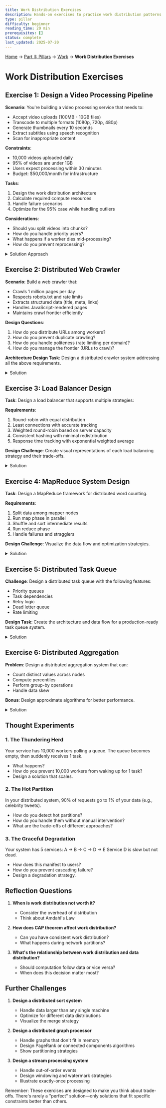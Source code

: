 ```yaml
---
title: Work Distribution Exercises
description: Hands-on exercises to practice work distribution patterns in distributed systems
type: pillar
difficulty: beginner
reading_time: 20 min
prerequisites: []
status: complete
last_updated: 2025-07-20
---
```


<!-- Navigation -->
[Home](../../introduction/index.md) → [Part II: Pillars](../index.md) → [Work](index.md) → **Work Distribution Exercises**

# Work Distribution Exercises

## Exercise 1: Design a Video Processing Pipeline

**Scenario**: You're building a video processing service that needs to:
- Accept video uploads (100MB - 10GB files)
- Transcode to multiple formats (1080p, 720p, 480p)
- Generate thumbnails every 10 seconds
- Extract subtitles using speech recognition
- Scan for inappropriate content

**Constraints**:
- 10,000 videos uploaded daily
- 95% of videos are under 1GB
- Users expect processing within 30 minutes
- Budget: $50,000/month for infrastructure

**Tasks**:
1. Design the work distribution architecture
2. Calculate required compute resources
3. Handle failure scenarios
4. Optimize for the 95% case while handling outliers

**Considerations**:
- Should you split videos into chunks?
- How do you handle priority users?
- What happens if a worker dies mid-processing?
- How do you prevent reprocessing?

<details>
<summary>Solution Approach</summary>

### Architecture Design

```mermaid
graph TB
    subgraph "Upload Service"
        U[Upload API] --> Q[Message Queue]
    end
    
    subgraph "Job Orchestrator"
        Q --> JM[Job Manager]
        JM --> DAG[DAG Builder]
        DAG --> S[Scheduler]
    end
    
    subgraph "Worker Pool"
        S --> W1[Download Worker]
        S --> W2[Split Worker]
        S --> W3[Transcode Workers]
        S --> W4[Thumbnail Worker]
        S --> W5[Speech Worker]
        S --> W6[Content Scanner]
        S --> W7[Merge Worker]
    end
    
    subgraph "Storage"
        W1 --> OS[Object Storage]
        W2 --> OS
        W3 --> OS
        W4 --> OS
        W5 --> OS
        W6 --> OS
        W7 --> OS
    end
    
    subgraph "State Management"
        JM --> DB[(Job Database)]
        S --> DB
    end
```

### Job Dependency DAG

```mermaid
graph LR
    D[Download] --> S[Split]
    S --> T1[Transcode 1080p]
    S --> T2[Transcode 720p]
    S --> T3[Transcode 480p]
    S --> TH[Thumbnails]
    S --> SP[Speech Recognition]
    S --> CS[Content Scan]
    T1 --> M[Merge]
    T2 --> M
    T3 --> M
    TH --> M
    SP --> M
    CS --> M
```

### Resource Calculation Table

| Component | Calculation | Result |
|-----------|-------------|---------|
| Daily Videos | 10,000 videos | - |
| Hourly Rate | 10,000 ÷ 24 | 417 videos/hour |
| Concurrent Processing | 30-min SLA × 417/60 | 208 videos |
| CPU per Video | 4 cores × 20 minutes | 80 core-minutes |
| Total Cores | 208 × 4 | 832 cores |
| With Headroom | 832 × 1.2 | 1,000 cores |
| Instance Type | c5.4xlarge (16 vCPUs) | - |
| Instance Count | 1,000 ÷ 16 | 63 instances |
| Monthly Cost | 63 × $0.68/hr × 730hr | ~$31,000 |

### Failure Handling Strategy

```mermaid
stateDiagram-v2
    [*] --> Pending
    Pending --> Processing: Worker picks up
    Processing --> Completed: Success
    Processing --> Failed: Error
    Failed --> Retry: Retry < 3
    Retry --> Processing: Backoff delay
    Failed --> DeadLetter: Retry >= 3
    Completed --> [*]
    DeadLetter --> Manual: Alert sent
```

### Work Distribution Strategy

| Strategy | Approach | Benefits |
|----------|----------|----------|
| Chunking | Split videos into 60-second segments | Parallel processing, faster completion |
| Priority Queues | Separate queues for standard/premium | SLA guarantees for premium users |
| Consistent Hashing | Hash(video_id + task) → Worker | Even distribution, sticky assignment |
| Idempotency | Task ID = hash(video_id + task_type) | Safe retries, no duplicate work |

</details>

## Exercise 2: Distributed Web Crawler

**Scenario**: Build a web crawler that:
- Crawls 1 million pages per day
- Respects robots.txt and rate limits
- Extracts structured data (title, meta, links)
- Handles JavaScript-rendered pages
- Maintains crawl frontier efficiently

**Design Questions**:
1. How do you distribute URLs among workers?
2. How do you prevent duplicate crawling?
3. How do you handle politeness (rate limiting per domain)?
4. How do you manage the frontier (URLs to crawl)?

**Architecture Design Task**:
Design a distributed crawler system addressing all the above requirements.

<details>
<summary>Solution</summary>

### System Architecture

```mermaid
graph TB
    subgraph "URL Management"
        UF[URL Frontier] --> PS[Priority Scheduler]
        PS --> DT[Domain Throttler]
    end
    
    subgraph "Deduplication"
        DT --> BF[Bloom Filter]
        BF --> UC[URL Cache]
    end
    
    subgraph "Worker Pool"
        DT --> W1[Crawler Worker 1]
        DT --> W2[Crawler Worker 2]
        DT --> W3[Crawler Worker N]
    end
    
    subgraph "Content Processing"
        W1 --> CP[Content Parser]
        W2 --> CP
        W3 --> CP
        CP --> LE[Link Extractor]
        CP --> DE[Data Extractor]
    end
    
    subgraph "Storage"
        DE --> DS[(Document Store)]
        LE --> UF
        UC --> RS[(Redis Cache)]
    end
    
    subgraph "Politeness"
        RT[Robots.txt Cache] --> DT
        RL[Rate Limiter] --> DT
    end
```

### URL Distribution Strategy

```mermaid
graph LR
    subgraph "Consistent Hashing Ring"
        H1[Hash Ring] --> D1[Domain 1]
        H1 --> D2[Domain 2]
        H1 --> D3[Domain 3]
        H1 --> DN[Domain N]
    end
    
    subgraph "Worker Assignment"
        D1 --> W1[Worker 1]
        D2 --> W2[Worker 2]
        D3 --> W3[Worker 3]
        DN --> WN[Worker N]
    end
```

### Deduplication Architecture

| Component | Purpose | Implementation |
|-----------|---------|----------------|
| Bloom Filter | Fast membership test | 100M capacity, 0.1% false positive |
| URL Normalization | Canonical form | Remove fragments, lowercase domain |
| Content Hash | Near-duplicate detection | SimHash algorithm |
| Seen URLs Cache | Recent history | Redis with 7-day TTL |

### Politeness Strategy

```mermaid
stateDiagram-v2
    [*] --> CheckRobots: New Domain
    CheckRobots --> FetchRobots: Not Cached
    CheckRobots --> CheckDelay: Cached
    FetchRobots --> ParseRules: Success
    ParseRules --> CheckDelay: Store Rules
    CheckDelay --> Wait: Delay Required
    Wait --> Crawl: Timer Expired
    CheckDelay --> Crawl: No Delay
    Crawl --> UpdateTimer: Complete
    UpdateTimer --> [*]
```

### Frontier Management

| Queue Type | Priority | Use Case |
|------------|----------|----------|
| High Priority | 1 | New domains, important pages |
| Medium Priority | 2 | Regular crawl, refresh |
| Low Priority | 3 | Deep pages, low value |
| Retry Queue | 4 | Failed attempts with backoff |

### Resource Calculation

```mermaid
graph TB
    subgraph "Daily Requirements"
        A[1M pages/day] --> B[11.6 pages/second]
        B --> C[12 pages/sec with overhead]
    end
    
    subgraph "Worker Capacity"
        D[1 page/sec per worker] --> E[12 workers minimum]
        E --> F[20 workers with headroom]
    end
    
    subgraph "Infrastructure"
        F --> G[5 machines × 4 workers]
        G --> H[Redis: 10GB for 100M URLs]
        G --> I[Storage: 1TB/day raw HTML]
    end
```

### JavaScript Rendering Pipeline

```mermaid
graph LR
    A[URL] --> B{Needs JS?}
    B -->|No| C[Simple HTTP Fetch]
    B -->|Yes| D[Headless Browser Pool]
    D --> E[Render Page]
    E --> F[Wait for Ajax]
    F --> G[Extract Content]
    C --> G
    G --> H[Parse & Store]
```

### Failure Handling Matrix

| Failure Type | Detection | Response | Retry Strategy |
|--------------|-----------|----------|----------------|
| Network Timeout | 30s limit | Mark failed | Exponential backoff: 1m, 5m, 30m |
| 4xx Errors | HTTP status | Log & skip | No retry for 404, retry others |
| 5xx Errors | HTTP status | Temporary failure | Linear backoff: 5m intervals |
| Rate Limited | 429 status | Back off domain | Double delay, max 60s |
| Parse Error | Exception | Log & continue | Retry with different parser |

</details>

## Exercise 3: Load Balancer Design

**Task**: Design a load balancer that supports multiple strategies:

**Requirements**:
1. Round-robin with equal distribution
2. Least connections with accurate tracking
3. Weighted round-robin based on server capacity
4. Consistent hashing with minimal redistribution
5. Response time tracking with exponential weighted average

**Design Challenge**: Create visual representations of each load balancing strategy and their trade-offs.

<details>
<summary>Solution</summary>

### Load Balancer Architecture

```mermaid
graph TB
    subgraph "Client Layer"
        C1[Client 1] --> LB[Load Balancer]
        C2[Client 2] --> LB
        C3[Client N] --> LB
    end
    
    subgraph "Load Balancer Core"
        LB --> SM[Strategy Manager]
        SM --> RR[Round Robin]
        SM --> LC[Least Connections]
        SM --> WRR[Weighted RR]
        SM --> CH[Consistent Hash]
        SM --> LRT[Least Response Time]
    end
    
    subgraph "Server Pool"
        RR --> S1[Server 1]
        RR --> S2[Server 2]
        RR --> S3[Server 3]
        LC --> S1
        LC --> S2
        LC --> S3
        WRR --> S1
        WRR --> S2
        WRR --> S3
        CH --> S1
        CH --> S2
        CH --> S3
        LRT --> S1
        LRT --> S2
        LRT --> S3
    end
    
    subgraph "Monitoring"
        HM[Health Monitor] --> S1
        HM --> S2
        HM --> S3
        MT[Metrics Tracker] --> LB
    end
```

### Strategy Comparison Matrix

| Strategy | Distribution | State Required | Pros | Cons | Use Case |
|----------|--------------|----------------|------|------|----------|
| Round Robin | Equal | Counter | Simple, fair | Ignores server load | Homogeneous servers |
| Least Connections | Load-based | Connection count | Adapts to load | Requires tracking | Variable request duration |
| Weighted RR | Proportional | Counter + weights | Handles different capacities | Static weights | Known server capacities |
| Consistent Hash | Key-based | Hash ring | Minimal redistribution | Can be uneven | Stateful services |
| Least Response Time | Performance-based | Response metrics | Optimizes latency | Complex tracking | Latency-sensitive |

### Round Robin Visualization

```mermaid
graph LR
    subgraph "Request Sequence"
        R1[Request 1] --> S1[Server 1]
        R2[Request 2] --> S2[Server 2]
        R3[Request 3] --> S3[Server 3]
        R4[Request 4] --> S1
        R5[Request 5] --> S2
        R6[Request 6] --> S3
    end
```

### Least Connections State

```mermaid
graph TB
    subgraph "Server State"
        S1[Server 1<br/>Connections: 3]
        S2[Server 2<br/>Connections: 5]
        S3[Server 3<br/>Connections: 2]
    end
    
    NR[New Request] --> S3
    S3 --> S3U[Server 3<br/>Connections: 3]
```

### Weighted Round Robin Distribution

| Server | Weight | Slots in Rotation | Percentage |
|--------|--------|-------------------|------------|
| Server 1 | 5 | [1,2,3,4,5] | 50% |
| Server 2 | 3 | [6,7,8] | 30% |
| Server 3 | 2 | [9,10] | 20% |

### Consistent Hashing Ring

```mermaid
graph LR
    subgraph "Hash Ring (0-359°)"
        H1[0°] --> S1[Server 1<br/>45°]
        S1 --> S2[Server 2<br/>150°]
        S2 --> S3[Server 3<br/>270°]
        S3 --> H1
    end
    
    K1[Key "user123"<br/>Hash: 72°] -.-> S2
    K2[Key "order456"<br/>Hash: 200°] -.-> S3
    K3[Key "item789"<br/>Hash: 310°] -.-> S1
```

### Response Time Tracking (EWMA)

```mermaid
graph TB
    subgraph "Response Time Evolution"
        T1[Time 1<br/>RT: 100ms] --> EWMA1[EWMA: 100ms]
        T2[Time 2<br/>RT: 200ms] --> EWMA2[EWMA: 130ms]
        T3[Time 3<br/>RT: 150ms] --> EWMA3[EWMA: 136ms]
        T4[Time 4<br/>RT: 80ms] --> EWMA4[EWMA: 119ms]
    end
    
    Note[EWMA = α × Current + (1-α) × Previous<br/>α = 0.3]
```

### Server Health States

```mermaid
stateDiagram-v2
    [*] --> Healthy: Initial
    Healthy --> Degraded: Response Time > Threshold
    Healthy --> Down: Health Check Failed
    Degraded --> Healthy: Performance Recovered
    Degraded --> Down: Health Check Failed
    Down --> Probing: Retry Interval
    Probing --> Healthy: Health Check Passed
    Probing --> Down: Health Check Failed
```

### Failure Handling Strategy

| Event | Detection | Action | Recovery |
|-------|-----------|--------|----------|
| Server Down | Health check timeout | Remove from pool | Periodic retry |
| High Latency | Response > 2× average | Reduce weight | Gradual increase |
| Connection Refused | TCP error | Mark as down | Exponential backoff |
| Partial Failure | Error rate > 10% | Circuit breaker | Probe with test traffic |

### Virtual Nodes Distribution

```mermaid
graph TB
    subgraph "Physical Servers"
        PS1[Server 1]
        PS2[Server 2]
        PS3[Server 3]
    end
    
    subgraph "Virtual Nodes on Ring"
        PS1 --> V11[S1:1]
        PS1 --> V12[S1:2]
        PS1 --> V13[S1:N]
        PS2 --> V21[S2:1]
        PS2 --> V22[S2:2]
        PS2 --> V23[S2:N]
        PS3 --> V31[S3:1]
        PS3 --> V32[S3:2]
        PS3 --> V33[S3:N]
    end
```

</details>

## Exercise 4: MapReduce System Design

**Task**: Design a MapReduce framework for distributed word counting.

**Requirements**:
1. Split data among mapper nodes
2. Run map phase in parallel
3. Shuffle and sort intermediate results
4. Run reduce phase
5. Handle failures and stragglers

**Design Challenge**: Visualize the data flow and optimization strategies.

<details>
<summary>Solution</summary>

### MapReduce Architecture

```mermaid
graph TB
    subgraph "Input"
        D1[Document 1] --> S[Splitter]
        D2[Document 2] --> S
        D3[Document N] --> S
    end
    
    subgraph "Map Phase"
        S --> M1[Mapper 1]
        S --> M2[Mapper 2]
        S --> M3[Mapper N]
    end
    
    subgraph "Shuffle & Sort"
        M1 --> P[Partitioner]
        M2 --> P
        M3 --> P
        P --> SS[Shuffle/Sort]
    end
    
    subgraph "Reduce Phase"
        SS --> R1[Reducer 1]
        SS --> R2[Reducer 2]
        SS --> R3[Reducer N]
    end
    
    subgraph "Output"
        R1 --> O[Output Files]
        R2 --> O
        R3 --> O
    end
```

### Data Flow Example

```mermaid
graph LR
    subgraph "Input Documents"
        D1["the quick brown fox"]
        D2["the lazy dog"]
        D3["the brown dog"]
    end
    
    subgraph "Map Output"
        D1 --> M1["(the,1)<br/>(quick,1)<br/>(brown,1)<br/>(fox,1)"]
        D2 --> M2["(the,1)<br/>(lazy,1)<br/>(dog,1)"]
        D3 --> M3["(the,1)<br/>(brown,1)<br/>(dog,1)"]
    end
    
    subgraph "Shuffle/Group"
        M1 --> G1["the: [1,1,1]"]
        M2 --> G1
        M3 --> G1
        M1 --> G2["brown: [1,1]"]
        M3 --> G2
        M2 --> G3["dog: [1,1]"]
        M3 --> G3
    end
    
    subgraph "Reduce Output"
        G1 --> R1["(the, 3)"]
        G2 --> R2["(brown, 2)"]
        G3 --> R3["(dog, 2)"]
    end
```

### Optimization Strategies

| Optimization | Description | Benefit |
|--------------|-------------|---------|
| Combiners | Local aggregation at mappers | Reduces shuffle data |
| Compression | Compress intermediate data | Reduces network I/O |
| Speculative Execution | Duplicate slow tasks | Handles stragglers |
| Data Locality | Process data where stored | Reduces data movement |
| In-Memory Shuffle | Keep intermediate data in RAM | Faster than disk |

### Combiner Optimization

```mermaid
graph TB
    subgraph "Without Combiner"
        WM[Mapper] --> WS["Shuffle:<br/>(the,1)<br/>(the,1)<br/>(the,1)"]
        WS --> WR[Reducer:<br/>sum([1,1,1]) = 3]
    end
    
    subgraph "With Combiner"
        CM[Mapper] --> CC[Combiner:<br/>local sum]
        CC --> CS["Shuffle:<br/>(the,3)"]
        CS --> CR[Reducer:<br/>sum([3]) = 3]
    end
```

### Failure Handling

```mermaid
stateDiagram-v2
    [*] --> TaskAssigned
    TaskAssigned --> Running: Worker starts
    Running --> Completed: Success
    Running --> Failed: Error/Timeout
    Failed --> Retry: Retry count < 3
    Retry --> Running: Reassign
    Failed --> Abandoned: Max retries
    Completed --> [*]
    
    Running --> Speculative: Slow progress
    Speculative --> Completed: Either finishes
```

### Resource Allocation

| Phase | CPU Usage | Memory Usage | Network I/O | Disk I/O |
|-------|-----------|--------------|-------------|----------|
| Map | High | Medium | Low | Medium |
| Shuffle | Low | High | Very High | High |
| Sort | Medium | High | Low | High |
| Reduce | High | Medium | Low | Medium |

### Partitioning Strategy

```mermaid
graph LR
    subgraph "Hash Partitioning"
        K1["Key: 'apple'<br/>Hash: 7"] --> P1[Partition 1]
        K2["Key: 'banana'<br/>Hash: 2"] --> P2[Partition 2]
        K3["Key: 'cherry'<br/>Hash: 8"] --> P1
    end
    
    subgraph "Range Partitioning"
        R1["Key: 'apple'"] --> RP1[Partition A-M]
        R2["Key: 'banana'"] --> RP1
        R3["Key: 'zebra'"] --> RP2[Partition N-Z]
    end
```

### Performance Metrics

```mermaid
graph TB
    subgraph "Job Timeline"
        T0[Start] --> MP[Map Phase: 5 min]
        MP --> SP[Shuffle Phase: 3 min]
        SP --> RP[Reduce Phase: 2 min]
        RP --> T1[Complete: 10 min]
    end
    
    subgraph "Bottleneck Analysis"
        B1[Slowest Mapper: 5 min]
        B2[Network Congestion: +2 min]
        B3[Skewed Reducer: +1 min]
    end
```

### Data Skew Handling

| Problem | Detection | Solution |
|---------|-----------|----------|
| Hot Keys | One reducer takes longer | Dynamic repartitioning |
| Large Values | Memory overflow | Stream processing |
| Uneven Input | Some mappers idle | Dynamic splitting |
| Slow Nodes | Progress monitoring | Speculative execution |

### MapReduce vs Stream Processing

```mermaid
graph LR
    subgraph "Batch MapReduce"
        BI[Input Data] --> BM[Map All]
        BM --> BS[Shuffle All]
        BS --> BR[Reduce All]
        BR --> BO[Output]
    end
    
    subgraph "Stream Processing"
        SI[Stream] --> SM[Map One]
        SM --> SR[Reduce Incremental]
        SR --> SO[Continuous Output]
        SI --> SM
    end
```

</details>

## Exercise 5: Distributed Task Queue

**Challenge**: Design a distributed task queue with the following features:
- Priority queues
- Task dependencies
- Retry logic
- Dead letter queue
- Rate limiting

**Design Task**: Create the architecture and data flow for a production-ready task queue system.

<details>
<summary>Solution</summary>

### Task Queue Architecture

```mermaid
graph TB
    subgraph "Task Submission"
        C1[Client 1] --> API[API Gateway]
        C2[Client 2] --> API
        API --> TV[Task Validator]
        TV --> TS[Task Store]
    end
    
    subgraph "Queue Management"
        TS --> PQ[Priority Queues]
        PQ --> HP[High Priority]
        PQ --> MP[Medium Priority]
        PQ --> LP[Low Priority]
        
        TS --> DG[Dependency Graph]
        DG --> DS[Dependency Scheduler]
    end
    
    subgraph "Worker Pool"
        DS --> WM[Worker Manager]
        WM --> W1[Worker 1]
        WM --> W2[Worker 2]
        WM --> WN[Worker N]
    end
    
    subgraph "Failure Handling"
        W1 --> FH[Failure Handler]
        W2 --> FH
        WN --> FH
        FH --> RQ[Retry Queue]
        FH --> DLQ[Dead Letter Queue]
    end
    
    subgraph "Rate Limiting"
        RL[Rate Limiter] --> WM
        TB[Token Bucket] --> RL
    end
```

### Task State Machine

```mermaid
stateDiagram-v2
    [*] --> Submitted: Task created
    Submitted --> Queued: Dependencies met
    Submitted --> Blocked: Has dependencies
    Blocked --> Queued: Dependencies complete
    Queued --> Assigned: Worker available
    Assigned --> Running: Worker starts
    Running --> Completed: Success
    Running --> Failed: Error
    Failed --> Retrying: Retry count < max
    Retrying --> Queued: Backoff complete
    Failed --> DeadLetter: Max retries
    Completed --> [*]
    DeadLetter --> [*]
```

### Priority Queue Structure

| Priority | Use Case | SLA | Example Tasks |
|----------|----------|-----|---------------|
| Critical (0) | User-facing, blocking | < 1s | Payment processing |
| High (1-3) | User-facing, async | < 10s | Email sending |
| Medium (4-6) | Background, important | < 1m | Report generation |
| Low (7-9) | Background, batch | < 1h | Analytics, cleanup |

### Dependency Management

```mermaid
graph LR
    subgraph "Task DAG"
        T1[Task A] --> T3[Task C]
        T2[Task B] --> T3
        T3 --> T4[Task D]
        T3 --> T5[Task E]
        T4 --> T6[Task F]
        T5 --> T6
    end
    
    subgraph "Execution Order"
        E1[1: A,B parallel] --> E2[2: C]
        E2 --> E3[3: D,E parallel]
        E3 --> E4[4: F]
    end
```

### Retry Strategy

```mermaid
graph TB
    subgraph "Exponential Backoff"
        F1[Failure 1] --> W1[Wait 1s]
        W1 --> F2[Failure 2]
        F2 --> W2[Wait 2s]
        W2 --> F3[Failure 3]
        F3 --> W3[Wait 4s]
        W3 --> F4[Failure 4]
        F4 --> DL[Dead Letter]
    end
    
    subgraph "Retry Configuration"
        RC[Max Retries: 3<br/>Base Delay: 1s<br/>Max Delay: 300s<br/>Jitter: ±20%]
    end
```

### Rate Limiting Design

```mermaid
graph LR
    subgraph "Token Bucket Algorithm"
        TB[Token Bucket<br/>Capacity: 100<br/>Refill: 10/sec] --> Check{Tokens > 0?}
        Check -->|Yes| Allow[Allow Task<br/>Tokens--]
        Check -->|No| Queue[Queue Task]
        
        Timer[Refill Timer] --> TB
    end
    
    subgraph "Per-Type Limits"
        T1[Email Tasks: 50/min]
        T2[API Calls: 100/sec]
        T3[DB Writes: 20/sec]
    end
```

### Worker Assignment Strategy

| Strategy | Description | Use Case |
|----------|-------------|----------|
| Capability-based | Match task requirements to worker skills | Specialized tasks |
| Load-based | Assign to least loaded worker | General tasks |
| Affinity-based | Prefer workers with cached data | Stateful tasks |
| Geographic | Assign to nearest worker | Latency-sensitive |

### Queue Monitoring Dashboard

```mermaid
graph TB
    subgraph "Queue Metrics"
        M1[Queue Depth]
        M2[Task Latency]
        M3[Success Rate]
        M4[Retry Rate]
    end
    
    subgraph "Worker Metrics"
        W1[Active Workers]
        W2[Utilization %]
        W3[Error Rate]
        W4[Avg Duration]
    end
    
    subgraph "Alerts"
        A1[Queue Depth > 1000]
        A2[Error Rate > 5%]
        A3[P99 Latency > SLA]
        A4[Workers < Min]
    end
```

### Dead Letter Queue Analysis

| Pattern | Cause | Action |
|---------|-------|--------|
| Poison Message | Malformed data | Fix validation |
| Dependency Loop | Circular deps | Detect cycles |
| Resource Exhaustion | OOM/Timeout | Increase limits |
| External Failure | API down | Circuit breaker |

### Scaling Strategy

```mermaid
graph LR
    subgraph "Auto-scaling Rules"
        QD[Queue Depth] --> ST{> Threshold?}
        ST -->|Yes| SU[Scale Up]
        ST -->|No| Check2{< Low Mark?}
        Check2 -->|Yes| SD[Scale Down]
        
        CPU[CPU Usage] --> ST2{> 80%?}
        ST2 -->|Yes| SU
        
        LAT[P99 Latency] --> ST3{> SLA?}
        ST3 -->|Yes| SU
    end
```

### Task Deduplication

```mermaid
graph TB
    subgraph "Dedup Strategy"
        NT[New Task] --> H[Hash(Type + Params)]
        H --> C{Exists in<br/>Recent Tasks?}
        C -->|Yes| R[Return Existing ID]
        C -->|No| S[Submit New Task]
        S --> RT[Recent Tasks Cache<br/>TTL: 1 hour]
    end
```

</details>

## Exercise 6: Distributed Aggregation

**Problem**: Design a distributed aggregation system that can:
- Count distinct values across nodes
- Compute percentiles
- Perform group-by operations
- Handle data skew

**Bonus**: Design approximate algorithms for better performance.

<details>
<summary>Solution</summary>

### Distributed Aggregation Architecture

```mermaid
graph TB
    subgraph "Data Sources"
        N1[Node 1] --> LA1[Local Aggregator]
        N2[Node 2] --> LA2[Local Aggregator]
        N3[Node N] --> LA3[Local Aggregator]
    end
    
    subgraph "Aggregation Tree"
        LA1 --> CA1[Combiner 1]
        LA2 --> CA1
        LA3 --> CA2[Combiner 2]
        CA1 --> GA[Global Aggregator]
        CA2 --> GA
    end
    
    subgraph "Results"
        GA --> RS[Result Store]
        RS --> API[Query API]
    end
```

### Count Distinct Strategies

| Algorithm | Accuracy | Memory | Use Case |
|-----------|----------|---------|----------|
| Exact HashSet | 100% | O(n) | Small cardinality |
| HyperLogLog | ~2% error | O(log log n) | Large cardinality |
| Bloom Filter | No false negatives | O(m) bits | Membership test |
| Count-Min Sketch | Overestimates | O(ε⁻¹ log δ⁻¹) | Frequency estimation |

### HyperLogLog Visualization

```mermaid
graph LR
    subgraph "Hash & Bucket"
        V1[Value: "user123"] --> H1[Hash: 10110...]
        H1 --> B1[Bucket: 101]
        H1 --> Z1[Leading Zeros: 3]
    end
    
    subgraph "Register Array"
        B1 --> R[Register[5] = max(3, old)]
    end
    
    subgraph "Cardinality Estimate"
        R --> F[Formula: α × m² / Σ(2^-M[j])]
    end
```

### Percentile Computation

```mermaid
graph TB
    subgraph "T-Digest Algorithm"
        D1[Data Stream] --> C1[Centroid 1<br/>Mean: 10<br/>Weight: 50]
        D1 --> C2[Centroid 2<br/>Mean: 25<br/>Weight: 100]
        D1 --> C3[Centroid 3<br/>Mean: 90<br/>Weight: 30]
    end
    
    subgraph "Merge Strategy"
        C1 --> M[Merge Similar<br/>Centroids]
        C2 --> M
        C3 --> M
        M --> NC[New Centroids<br/>Compressed]
    end
```

### Group-By Distribution

```mermaid
graph LR
    subgraph "Hash Partitioning"
        D1[Data: {A:1, B:2}] --> HP[Hash(GroupKey)]
        D2[Data: {A:3, C:4}] --> HP
        D3[Data: {B:5, C:6}] --> HP
    end
    
    subgraph "Shuffle to Reducers"
        HP --> R1[Reducer 1<br/>Group A: [1,3]]
        HP --> R2[Reducer 2<br/>Group B: [2,5]]
        HP --> R3[Reducer 3<br/>Group C: [4,6]]
    end
```

### Data Skew Handling

| Problem | Detection | Solution |
|---------|-----------|----------|
| Hot Keys | Monitor key distribution | Two-stage aggregation |
| Large Groups | Track group sizes | Sample and split |
| Uneven Partitions | Measure partition sizes | Dynamic rebalancing |
| Memory Pressure | Monitor heap usage | Spill to disk |

### Two-Stage Aggregation for Skew

```mermaid
graph TB
    subgraph "Stage 1: Local Pre-aggregation"
        HK[Hot Key: X] --> S1[Salt: X_1]
        HK --> S2[Salt: X_2]
        HK --> S3[Salt: X_3]
        
        S1 --> L1[Local Sum: 1000]
        S2 --> L2[Local Sum: 1500]
        S3 --> L3[Local Sum: 2000]
    end
    
    subgraph "Stage 2: Final Aggregation"
        L1 --> FA[Final Aggregator]
        L2 --> FA
        L3 --> FA
        FA --> R[Result: X = 4500]
    end
```

### Approximate Algorithms Comparison

```mermaid
graph TB
    subgraph "Count-Min Sketch"
        CM[Update] --> H1[Hash1(x)]
        CM --> H2[Hash2(x)]
        CM --> H3[Hash3(x)]
        H1 --> T1[Table[1][h1]++]
        H2 --> T2[Table[2][h2]++]
        H3 --> T3[Table[3][h3]++]
        Q[Query] --> Min[min(Table[i][hi(x)])]
    end
```

### Memory vs Accuracy Trade-offs

| Data Structure | Memory | Error Rate | Query Time |
|----------------|---------|------------|------------|
| Exact | O(n) | 0% | O(1) |
| HyperLogLog | 1.5KB | 2% | O(1) |
| T-Digest | O(compression) | 1% | O(log n) |
| Count-Min | O(1/ε × log 1/δ) | ε (one-sided) | O(d) |

### Streaming Aggregation Pipeline

```mermaid
graph LR
    subgraph "Ingestion"
        S[Stream] --> W[Window<br/>5 min]
    end
    
    subgraph "Processing"
        W --> LA[Local Agg]
        LA --> SK[Sketch Update]
        SK --> PS[Partial State]
    end
    
    subgraph "Merging"
        PS --> M[Merge Window]
        M --> GS[Global State]
        GS --> Q[Query Interface]
    end
```

### Group-By with Sampling

```mermaid
graph TB
    subgraph "Sampling Strategy"
        DS[Data Stream] --> RS[Reservoir Sample<br/>Size: 10K]
        RS --> EST[Estimate Groups]
        EST --> DEC{Large Skew?}
        DEC -->|Yes| TS[Two-Stage]
        DEC -->|No| Direct[Direct Group-By]
    end
```

### Performance Optimization Matrix

| Technique | CPU Impact | Memory Impact | Network Impact | Accuracy |
|-----------|------------|---------------|----------------|----------|
| Pre-aggregation | Low | Medium | Very Low | 100% |
| Sampling | Very Low | Low | Low | 95-99% |
| Sketching | Low | Very Low | Low | 95-98% |
| Compression | Medium | Low | Medium | 100% |
| Partitioning | Low | Medium | High | 100% |

</details>

## Thought Experiments

### 1. The Thundering Herd

Your service has 10,000 workers polling a queue. The queue becomes empty, then suddenly receives 1 task.
- What happens?
- How do you prevent 10,000 workers from waking up for 1 task?
- Design a solution that scales.

### 2. The Hot Partition

In your distributed system, 90% of requests go to 1% of your data (e.g., celebrity tweets).
- How do you detect hot partitions?
- How do you handle them without manual intervention?
- What are the trade-offs of different approaches?

### 3. The Graceful Degradation

Your system has 5 services: A → B → C → D → E
Service D is slow but not dead.
- How does this manifest to users?
- How do you prevent cascading failure?
- Design a degradation strategy.

## Reflection Questions

1. **When is work distribution not worth it?**
   - Consider the overhead of distribution
   - Think about Amdahl's Law

2. **How does CAP theorem affect work distribution?**
   - Can you have consistent work distribution?
   - What happens during network partitions?

3. **What's the relationship between work distribution and data distribution?**
   - Should computation follow data or vice versa?
   - When does this decision matter most?

## Further Challenges

1. **Design a distributed sort system**
   - Handle data larger than any single machine
   - Optimize for different data distributions
   - Visualize the merge strategy

2. **Design a distributed graph processor**
   - Handle graphs that don't fit in memory
   - Design PageRank or connected components algorithms
   - Show partitioning strategies

3. **Design a stream processing system**
   - Handle out-of-order events
   - Design windowing and watermark strategies
   - Illustrate exactly-once processing

Remember: These exercises are designed to make you think about trade-offs. There's rarely a "perfect" solution—only solutions that fit specific constraints better than others.
